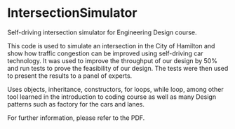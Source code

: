 # IntersectionSimulator
Self-driving intersection simulator for Engineering Design course.


This code is used to simulate an intersection in the City of Hamilton and show how traffic congestion can be improved using self-driving car technology. It was used to improve the throughput of our design by 50% and run tests to prove the feasibility  of our design. 
The tests were then used to present the results to a panel of experts.

Uses objects, inheritance, constructors, for loops, while loop, among other tool learned in the introduction to coding course as well as many Design patterns such as factory for the cars and lanes.

For further information, please refer to the PDF.
